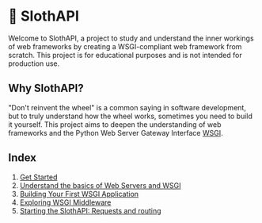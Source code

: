 # 🦥 SlothAPI

Welcome to SlothAPI, a project to study and understand the inner workings of web frameworks by creating a WSGI-compliant web framework from scratch. This project is for educational purposes and is not intended for production use.

## Why SlothAPI?

"Don't reinvent the wheel" is a common saying in software development, but to truly understand how the wheel works, sometimes you need to build it yourself. This project aims to deepen the understanding of web frameworks and the Python Web Server Gateway Interface [WSGI](https://peps.python.org/pep-3333).

## Index

1. [Get Started](./getting-started.md)
2. [Understand the basics of Web Servers and WSGI](./introduction-wsgi.md)
3. [Building Your First WSGI Application](./building-first-wsgi-app.md)
4. [Exploring WSGI Middleware](./wsgi-middleware.md)
5. [Starting the SlothAPI: Requests and routing](./requests-and_routing.md)

